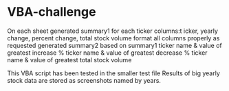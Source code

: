 # VBA-challenge

On each sheet
  generated summary1 for each ticker
    columns:t icker, yearly change, percent change, total stock volume
    format all columns properly as requested
  generated summary2 based on summary1
    ticker name & value of greatest increase %
    ticker name & value of greatest decrease %
    ticker name & value of greatest total stock volume

This VBA script has been tested in the smaller test file
Results of big yearly stock data are stored as screenshots named by years.
  

